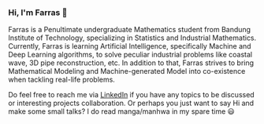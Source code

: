 ### Hi, I'm Farras 👋 

<!--
**nfarrasd/nfarrasd** is a ✨ _special_ ✨ repository because its `README.md` (this file) appears on your GitHub profile.-->

Farras is a Penultimate undergraduate Mathematics student from Bandung Institute of Technology, specializing in Statistics and Industrial Mathematics. Currently, Farras is learning Artificial Intelligence, specifically Machine and Deep Learning algorithms, to solve peculiar industrial problems like coastal wave, 3D pipe reconstruction, etc. In addition to that, Farras strives to bring Mathematical Modeling and Machine-generated Model into co-existence when tackling real-life problems.

Do feel free to reach me via [LinkedIn]([https://www.linkedin.com/in/nfarrasd/]) if you have any topics to be discussed or interesting projects collaboration. Or perhaps you just want to say Hi and make some small talks? I do read manga/manhwa in my spare time 😃

<!--
- 🔭 I’m currently working on ...
- 🌱 I’m currently learning ...
- 👯 I’m looking to collaborate on ...
- 🤔 I’m looking for help with ...
- 💬 Ask me about ...
- 📫 How to reach me: ...
- 😄 Pronouns: ...
- ⚡ Fun fact: ...
-->
